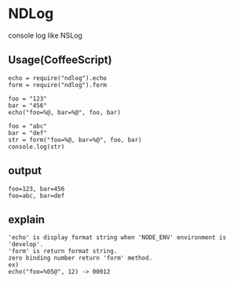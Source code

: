 # NDLog
console log like NSLog

## Usage(CoffeeScript)
    
    echo = require("ndlog").echo
    form = require("ndlog").form
    
    foo = "123"
    bar = "456"
    echo("foo=%@, bar=%@", foo, bar)
    
    foo = "abc"
    bar = "def"
    str = form("foo=%@, bar=%@", foo, bar)
    console.log(str)

## output
    foo=123, bar=456
    foo=abc, bar=def

## explain
    'echo' is display format string when 'NODE_ENV' environment is 'develop'.
    'form' is return format string.
    zero binding number return 'form' method.
    ex)
    echo("foo=%05@", 12) -> 00012

